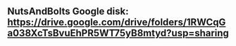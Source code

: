 ## NutsAndBolts Google disk: https://drive.google.com/drive/folders/1RWCqGa038XcTsBvuEhPR5WT75yB8mtyd?usp=sharing
